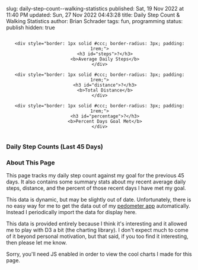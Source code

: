 slug: daily-step-count--walking-statistics
published: Sat, 19 Nov 2022 at 11:40 PM
updated: Sun, 27 Nov 2022 04:43:28 
title: Daily Step Count & Walking Statistics
author: Brian Schrader
tags: fun, programming
status: publish
hidden: true



<div style="display: flex; justify-content: space-around; align-items: stretch; gap: 1rem; text-align: center;">

    <div style="border: 1px solid #ccc; border-radius: 3px; padding: 1rem;">
        <h3 id="steps">?</h3>
        <b>Average Daily Steps</b>
    </div>

    <div style="border: 1px solid #ccc; border-radius: 3px; padding: 1rem;">
        <h3 id="distance">?</h3>
        <b>Total Distance</b>
    </div>

    <div style="border: 1px solid #ccc; border-radius: 3px; padding: 1rem;">
        <h3 id="percentage">?</h3>
        <b>Percent Days Goal Met</b>
    </div>

</div>


### Daily Step Counts (Last 45 Days)

<div id="rolling-steps" class="hide"></div>

<small id="last-updated"></small>

### About This Page

This page tracks my daily step count against my goal for the previous 45 days. It also contains some summary stats about my recent average daily steps, distance, and the percent of those recent days I have met my goal.

This data is dynamic, but may be slightly out of date. Unfortunately, there is no easy way for me to get the data out of my [pedometer app][1] automatically. Instead I periodically import the data for display here.

[1]: https://pedometer.app

This data is provided entirely because I think it's interesting and it allowed me to play with D3 a bit (the charting library). I don't expect much to come of it beyond personal motivation, but that said, if you too find it interesting, then please let me know.

<script src="/bin/d3.js"></script>
<noscript>Sorry, you'll need JS enabled in order to view the cool charts I made for this page.</noscript>
<script>
(async () => {
    const r = await fetch('https://home.brianschrader.com/datasets/steps.json');
    const data = await r.json();

    const stepsByDay = data.slice(0, 100).map(d => (
        {...d, steps: parseInt(d.Steps), date: new Date(d.Date)}
    )).slice(0, 45);

    // Generate the Year-By-Year Chart

    const margin = {top: 15, right: 80, bottom: 80, left: 25},
        width = 680 - margin.left - margin.right,
        height = 400 - margin.top - margin.bottom;

    const svg = d3.select("#rolling-steps")
      .append("svg")
        .attr("width", width + margin.left + margin.right)
        .attr("height", height + margin.top + margin.bottom)
        .append("g")
        .attr("transform",
              "translate(" + margin.left + "," + margin.top + ")");

      // Add X axis --> it is a date format
      var x = d3.scaleTime()
        .domain(d3.extent(stepsByDay, d => d.date))
        .range([ 0, width ]);

      // Add Y axis
      var y = d3.scaleLinear()
        .domain([0, d3.max(stepsByDay, (d) => d.steps)])
        .range([ height, 0 ]);

      // Add the area
      svg.append("path")
        .datum(stepsByDay)
        .attr("fill", "#CAD9F7")
        .attr("stroke", "#4068B8")
        .attr("stroke-width", 1.5)
        .attr("d", d3.area()
          .x(function(d) { return x(d.date) })
          .y0(y(0))
          .y1(function(d) { return y(d.steps) })
          .curve(d3.curveStep)
        );

      svg.append("path")
        .datum(stepsByDay)
        .attr("fill", "transparent")
        .attr("stroke", "#888")
        .attr("stroke-width", 1.5)
        .attr("d", d3.line()
          .x(function(d) { return x(d.date) })
          .y(function(d) { return y(6500) })
          .curve(d3.curveStep)
        );

      svg.append("text")
        .attr("class", "y label")
        .attr("text-anchor", "end")
        .attr("y", 6)
        .attr("dy", "0em")
        .attr("transform", "rotate(-90)")

      const xAxis = (
        d3.axisBottom(x).tickFormat(d3.timeFormat("%m/%d/%Y"))
        .tickValues(stepsByDay.map(function(d) { return d.date}) )
      );

      svg.append("g")
        .attr("transform", "translate(0, " + (height + margin.top) + ")")
        .call(xAxis)
        .selectAll("text")
        .style("text-anchor", "end")
        .attr("dx", "-.8em")
        .attr("dy", ".15em")
        .attr("transform", "rotate(-65)" );

      const yAxis = d3.axisRight(y).ticks(10);
      svg.append("g")
        .attr("id", "yticks")
        .attr("transform", "translate(" + (width + margin.left) +", 0)")
        .call(yAxis);

      // Unhide it.
      document.getElementById('rolling-steps').className = 'histogram';

      const lastUpdated = document.querySelector('#last-updated');
      const moreRecent = stepsByDay[0];
      lastUpdated.innerText = "Last Updated: " + moreRecent.date.toLocaleDateString();

      // Calculate stats

      const avgSteps = stepsByDay.reduce((a, b) => a+b.steps, 0) / stepsByDay.length | 0;
      const distance = stepsByDay.reduce((a, b) => a+parseFloat(b.Distance) | 0, 0);

      const daysMet = stepsByDay.filter(d => d.steps >= 6500).length;
      const percentage = Math.round(daysMet / stepsByDay.length * 100);

      document.querySelector('#steps').innerText = avgSteps.toLocaleString();
      document.querySelector('#distance').innerText = distance.toLocaleString() + ' mi';
      document.querySelector('#percentage').innerText = (
        percentage + '%'
      );
})()
</script>

